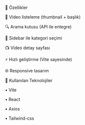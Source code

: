 
🚀 Özellikler

  🎥 Video listeleme (thumbnail + başlık)

  🔍 Arama kutusu (API ile entegre)

  🧭 Sidebar ile kategori seçimi

  📺 Video detay sayfası

  ⚡ Hızlı geliştirme (Vite sayesinde)

  🌐 Responsive tasarım

🧰 Kullanılan Teknolojiler

• Vite

• React

• Axios

• Tailwind-css
